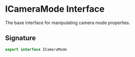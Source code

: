 # ICameraMode Interface

The base interface for manipulating camera mode properties.

## Signature

```typescript
export interface ICameraMode
```